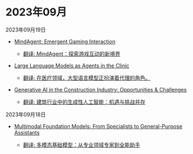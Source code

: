 # 2023年09月

2023年09月19日

- [MindAgent: Emergent Gaming Interaction](2023年09月19日/MindAgent_Emergent_Gaming_Interaction.md)

    - [翻译: MindAgent：探索游戏互动的新境界](2023年09月19日/MindAgent_Emergent_Gaming_Interaction.md)

- [Large Language Models as Agents in the Clinic](2023年09月19日/Large_Language_Models_as_Agents_in_the_Clinic.md)

    - [翻译: 在医疗领域，大型语言模型正扮演着代理的角色。](2023年09月19日/Large_Language_Models_as_Agents_in_the_Clinic.md)

- [Generative AI in the Construction Industry: Opportunities & Challenges](2023年09月19日/Generative_AI_in_the_Construction_Industry_Opportunities_&_Challenges.md)

    - [翻译: 建筑行业中的生成性人工智能：机遇与挑战并存](2023年09月19日/Generative_AI_in_the_Construction_Industry_Opportunities_&_Challenges.md)

2023年09月18日

- [Multimodal Foundation Models: From Specialists to General-Purpose Assistants](2023年09月18日/Multimodal_Foundation_Models_From_Specialists_to_General-Purpose_Assistants.md)

    - [翻译: 多模态基础模型：从专业领域专家到全能助手](2023年09月18日/Multimodal_Foundation_Models_From_Specialists_to_General-Purpose_Assistants.md)